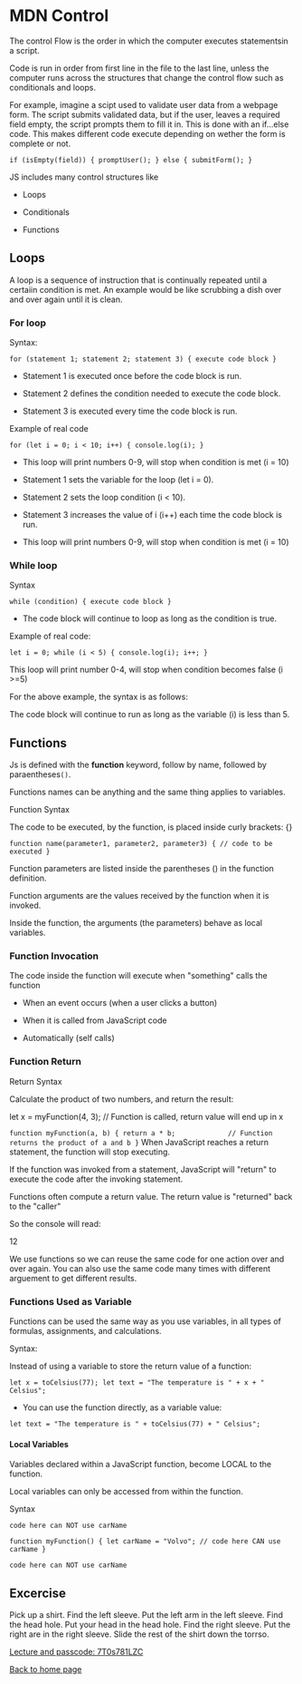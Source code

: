 # MDN Control

The control Flow is the order in which the computer executes statementsin a script. 

Code is run in order from first line in the file to the last line, unless the computer runs across the structures that change the control flow such as conditionals and loops.

For example, imagine a scipt used to validate user data from a webpage form. The script submits validated data, but if the user, leaves a required field empty, the script prompts them to fill it in. This is done with an if...else code. This makes different code execute depending on wether the form is complete or not.

`if (isEmpty(field)) {
  promptUser();
} else {
  submitForm();
}`

JS includes many control structures like

- Loops

- Conditionals

- Functions


## Loops

A loop is a sequence of instruction that is continually repeated until a certaiin condition is met. An example would be like scrubbing a dish over and over again until it is clean.

### For loop

Syntax:

`for (statement 1; statement 2; statement 3) {
  execute code block
}`

- Statement 1 is executed once before the code block is run.

- Statement 2 defines the condition needed to execute the code block.

- Statement 3 is executed every time the code block is run.

Example of real code

`for (let i = 0; i < 10; i++) {
  console.log(i);
}`

- This loop will print numbers 0-9, will stop when condition is met (i = 10)

- Statement 1 sets the variable for the loop (let i = 0).

- Statement 2 sets the loop condition (i < 10).

- Statement 3 increases the value of i (i++) each time the code block is run.

- This loop will print numbers 0-9, will stop when condition is met (i = 10)

### While loop

Syntax

`while (condition) {
  execute code block
}`

- The code block will continue to loop as long as the condition is true.

Example of real code:

`let i = 0;
while (i < 5) {
  console.log(i);
  i++;
}`

This loop will print number 0-4, will stop when condition becomes false (i >=5)

For the above example, the syntax is as follows:

The code block will continue to run as long as the variable (i) is less than 5.

## Functions

Js is defined with the **function** keyword, follow by name, followed by paraentheses`()`.

Functions names can be anything and the same thing applies to variables.

Function Syntax

The code to be executed, by the function, is placed inside curly brackets: {}

`function name(parameter1, parameter2, parameter3) {
  // code to be executed
}`

Function parameters are listed inside the parentheses () in the function definition.

Function arguments are the values received by the function when it is invoked.

Inside the function, the arguments (the parameters) behave as local variables.


### Function Invocation

The code inside the function will execute when "something" calls the function

- When an event occurs (when a user clicks a button)

- When it is called from JavaScript code

- Automatically (self calls)

### Function Return

Return Syntax

Calculate the product of two numbers, and return the result:

let x = myFunction(4, 3);   // Function is called, return value will end up in x

`function myFunction(a, b) {
  return a * b;             // Function returns the product of a and b
}`
When JavaScript reaches a return statement, the function will stop executing.

If the function was invoked from a statement, JavaScript will "return" to execute the code after the invoking statement.

Functions often compute a return value. The return value is "returned" back to the "caller"

So the console will read:

12

We use functions so we can reuse the same code for one action over and over again. You can also use the same code many times with different arguement to get different results.

### Functions Used as Variable 

Functions can be used the same way as you use variables, in all types of formulas, assignments, and calculations.

Syntax:

Instead of using a variable to store the return value of a function:

`let x = toCelsius(77);
let text = "The temperature is " + x + " Celsius";`

- You can use the function directly, as a variable value:

`let text = "The temperature is " + toCelsius(77) + " Celsius";`

#### Local Variables

Variables declared within a JavaScript function, become LOCAL to the function.

Local variables can only be accessed from within the function.

Syntax

`code here can NOT use carName`

`function myFunction() {
  let carName = "Volvo";
  // code here CAN use carName
}`

`code here can NOT use carName`


## Excercise

 Pick up a shirt. Find the left sleeve. Put the left arm in the left sleeve. Find the head hole. Put your head in the head hole. Find the right sleeve. Put the right are in the right sleeve. Slide the rest of the shirt down the torrso.


[Lecture and passcode: 7T0s781LZC ](https://zoom.us/rec/share/tzjaW-3mtwadGFMKG8Ld-Bw-8b3Hr9blYM-le5HXLcMhGfdYZh5xEMRsxxV_cio._2Cx3FwTCih-4aFR)

[Back to home page](../README.md)